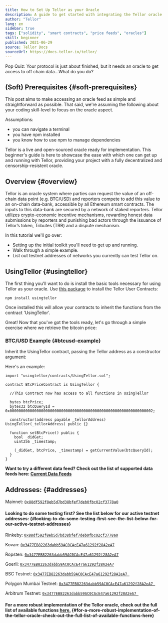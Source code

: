 ```yaml
---
title: How to Set Up Tellor as your Oracle
description: A guide to get started with integrating the Tellor oracle into your protocol
author: "Tellor"
lang: en
sidebar: true
tags: ["solidity", "smart contracts", "price feeds", "oracles"]
skill: beginner
published: 2021-06-29
source: Tellor Docs
sourceUrl: https://docs.tellor.io/tellor/
---
```


Pop Quiz: Your protocol is just about finished, but it needs an oracle to get access to off chain data...What do you do?

## (Soft) Prerequisites {#soft-prerequisites}

This post aims to make accessing an oracle feed as simple and straightforward as possible. That said, we're assuming the following about your coding skill-level to focus on the oracle aspect.

Assumptions:

- you can navigate a terminal
- you have npm installed
- you know how to use npm to manage dependencies

Tellor is a live and open-sourced oracle ready for implementation. This beginner's guide is here to showcase the ease with which one can get up and running with Tellor, providing your project with a fully decentralized and censorship-resistent oracle.

## Overview {#overview}

Tellor is an oracle system where parties can request the value of an off-chain data point (e.g. BTC/USD) and reporters compete to add this value to an on-chain data-bank, accessible by all Ethereum smart contracts. The inputs to this data-bank are secured by a network of staked reporters. Tellor utilizes crypto-economic incentive mechanisms, rewarding honest data submissions by reporters and punishing bad actors through the issuance of Tellor’s token, Tributes (TRB) and a dispute mechanism.

In this tutorial we'll go over:

- Setting up the initial toolkit you'll need to get up and running.
- Walk through a simple example.
- List out testnet addresses of networks you currently can test Tellor on.

## UsingTellor {#usingtellor}

The first thing you'll want to do is install the basic tools necessary for using Tellor as your oracle. Use [this package](https://github.com/tellor-io/usingtellor) to install the Tellor User Contracts:

`npm install usingtellor`

Once installed this will allow your contracts to inherit the functions from the contract 'UsingTellor'.

Great! Now that you've got the tools ready, let's go through a simple exercise where we retrieve the bitcoin price:

### BTC/USD Example {#btcusd-example}

Inherit the UsingTellor contract, passing the Tellor address as a constructor argument:

Here's an example:

```solidity
import "usingtellor/contracts/UsingTellor.sol";

contract BtcPriceContract is UsingTellor {

  //This Contract now has access to all functions in UsingTellor

  bytes btcPrice;
  bytes32 btcQueryId = 0x0000000000000000000000000000000000000000000000000000000000000002;

  constructor(address payable _tellorAddress) UsingTellor(_tellorAddress) public {}

  function setBtcPrice() public {
    bool _didGet;
    uint256 _timestamp;

    (_didGet, btcPrice, _timestamp) = getCurrentValue(btcQueryId);
  }
}
```

**Want to try a different data feed? Check out the list of supported data feeds here:
[Current Data Feeds](https://docs.tellor.io/tellor/integration/data-feed-ids)**

## Addresses: {#addresses}

Mainnet: [`0x88df592f8eb5d7bd38bfef7deb0fbc02cf3778a0`](https://etherscan.io/address/0x88df592f8eb5d7bd38bfef7deb0fbc02cf3778a0#code)

#### Looking to do some testing first? See the list below for our active testnet addresses: {#looking-to-do-some-testing-first-see-the-list-below-for-our-active-testnet-addresses}

Rinkeby: [`0x88df592f8eb5d7bd38bfef7deb0fbc02cf3778a0`](https://rinkeby.etherscan.io/address/0x88df592f8eb5d7bd38bfef7deb0fbc02cf3778a0#code)

Kovan: [`0x3477EB82263dabb59AC0CAcE47a61292f28A2eA7`](https://kovan.etherscan.io/address/0x3477EB82263dabb59AC0CAcE47a61292f28A2eA7#code)

Ropsten: [`0x3477EB82263dabb59AC0CAcE47a61292f28A2eA7`](https://ropsten.etherscan.io/address/0x3477EB82263dabb59AC0CAcE47a61292f28A2eA7#code)

Goerli: [`0x3477EB82263dabb59AC0CAcE47a61292f28A2eA7`](https://goerli.etherscan.io/address/0x3477EB82263dabb59AC0CAcE47a61292f28A2eA7#code)

BSC Testnet: [`0x3477EB82263dabb59AC0CAcE47a61292f28A2eA7 `](https://testnet.bscscan.com/address/0x3477EB82263dabb59AC0CAcE47a61292f28A2eA7#code)

Polygon Mumbai Testnet: [`0x3477EB82263dabb59AC0CAcE47a61292f28A2eA7 `](https://mumbai.polygonscan.com/address/0x3477EB82263dabb59AC0CAcE47a61292f28A2eA7/contracts#code)

Arbitrum Testnet: [`0x3477EB82263dabb59AC0CAcE47a61292f28A2eA7 `](https://rinkeby-explorer.arbitrum.io/address/0x3477EB82263dabb59AC0CAcE47a61292f28A2eA7)

#### For a more robust implementation of the Tellor oracle, check out the full list of available functions [here.](https://github.com/tellor-io/usingtellor/blob/master/README.md) {#for-a-more-robust-implementation-of-the-tellor-oracle-check-out-the-full-list-of-available-functions-here}

